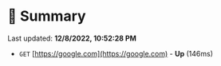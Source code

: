 # 📖 Summary
Last updated: **12/8/2022, 10:52:28 PM**

- `GET` [https://google.com](https://google.com) - **Up** (146ms)
